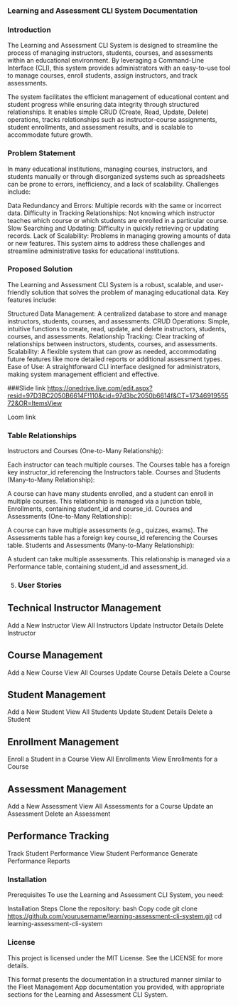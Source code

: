 
### Learning and Assessment CLI System Documentation
### Introduction
The Learning and Assessment CLI System is designed to streamline the process of managing instructors, students, courses, and assessments within an educational environment. By leveraging a Command-Line Interface (CLI), this system provides administrators with an easy-to-use tool to manage courses, enroll students, assign instructors, and track assessments.

The system facilitates the efficient management of educational content and student progress while ensuring data integrity through structured relationships. It enables simple CRUD (Create, Read, Update, Delete) operations, tracks relationships such as instructor-course assignments, student enrollments, and assessment results, and is scalable to accommodate future growth.

 ### Problem Statement
In many educational institutions, managing courses, instructors, and students manually or through disorganized systems such as spreadsheets can be prone to errors, inefficiency, and a lack of scalability. Challenges include:

Data Redundancy and Errors: Multiple records with the same or incorrect data.
Difficulty in Tracking Relationships: Not knowing which instructor teaches which course or which students are enrolled in a particular course.
Slow Searching and Updating: Difficulty in quickly retrieving or updating records.
Lack of Scalability: Problems in managing growing amounts of data or new features.
This system aims to address these challenges and streamline administrative tasks for educational institutions.

 ### Proposed Solution
The Learning and Assessment CLI System is a robust, scalable, and user-friendly solution that solves the problem of managing educational data. Key features include:

Structured Data Management: A centralized database to store and manage instructors, students, courses, and assessments.
CRUD Operations: Simple, intuitive functions to create, read, update, and delete instructors, students, courses, and assessments.
Relationship Tracking: Clear tracking of relationships between instructors, students, courses, and assessments.
Scalability: A flexible system that can grow as needed, accommodating future features like more detailed reports or additional assessment types.
Ease of Use: A straightforward CLI interface designed for administrators, making system management efficient and effective.


###Slide link
https://onedrive.live.com/edit.aspx?resid=97D3BC2050B6614F!110&cid=97d3bc2050b6614f&CT=1734691955572&OR=ItemsView

Loom link


 ### Table Relationships
Instructors and Courses (One-to-Many Relationship):

Each instructor can teach multiple courses.
The Courses table has a foreign key instructor_id referencing the Instructors table.
Courses and Students (Many-to-Many Relationship):

A course can have many students enrolled, and a student can enroll in multiple courses.
This relationship is managed via a junction table, Enrollments, containing student_id and course_id.
Courses and Assessments (One-to-Many Relationship):

A course can have multiple assessments (e.g., quizzes, exams).
The Assessments table has a foreign key course_id referencing the Courses table.
Students and Assessments (Many-to-Many Relationship):

A student can take multiple assessments.
This relationship is managed via a Performance table, containing student_id and assessment_id.

5. ### User Stories
 ## Technical Instructor Management
Add a New Instructor
View All Instructors
Update Instructor Details
Delete Instructor
 ## Course Management
Add a New Course
View All Courses
Update Course Details
Delete a Course
 ## Student Management
Add a New Student
View All Students
Update Student Details
Delete a Student
 ## Enrollment Management
Enroll a Student in a Course
View All Enrollments
View Enrollments for a Course
 ## Assessment Management
Add a New Assessment
View All Assessments for a Course
Update an Assessment
Delete an Assessment
## Performance Tracking
Track Student Performance
View Student Performance
Generate Performance Reports

 ### Installation
Prerequisites
To use the Learning and Assessment CLI System, you need:


Installation Steps
Clone the repository:
bash
Copy code
git clone https://github.com/yourusername/learning-assessment-cli-system.git
cd learning-assessment-cli-system

### License
This project is licensed under the MIT License. See the LICENSE for more details.

This format presents the documentation in a structured manner similar to the Fleet Management App documentation you provided, with appropriate sections for the Learning and Assessment CLI System.


